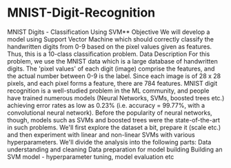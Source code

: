 # MNIST-Digit-Recognition
MNIST Digits - Classification Using SVM**  Objective We will develop a model using Support Vector Machine which should correctly classify the handwritten digits from 0-9 based on the pixel values given as features. Thus, this is a 10-class classification problem.  Data Description For this problem, we use the MNIST data which is a large database of handwritten digits. The 'pixel values' of each digit (image) comprise the features, and the actual number between 0-9 is the label.  Since each image is of 28 x 28 pixels, and each pixel forms a feature, there are 784 features. MNIST digit recognition is a well-studied problem in the ML community, and people have trained numerous models (Neural Networks, SVMs, boosted trees etc.) achieving error rates as low as 0.23% (i.e. accuracy = 99.77%, with a convolutional neural network).  Before the popularity of neural networks, though, models such as SVMs and boosted trees were the state-of-the-art in such problems.  We'll first explore the dataset a bit, prepare it (scale etc.) and then experiment with linear and non-linear SVMs with various hyperparameters.  We'll divide the analysis into the following parts:  Data understanding and cleaning Data preparation for model building Building an SVM model - hyperparameter tuning, model evaluation etc
